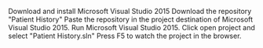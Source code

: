 Download and install Microsoft Visual Studio 2015
Download the repository "Patient History"
Paste the repository in the project destination of Microsoft Visual Studio 2015. 
Run Microsoft Visual Studio 2015.
Click open project and select "Patient History.sln"
Press F5 to watch the project in the browser.
